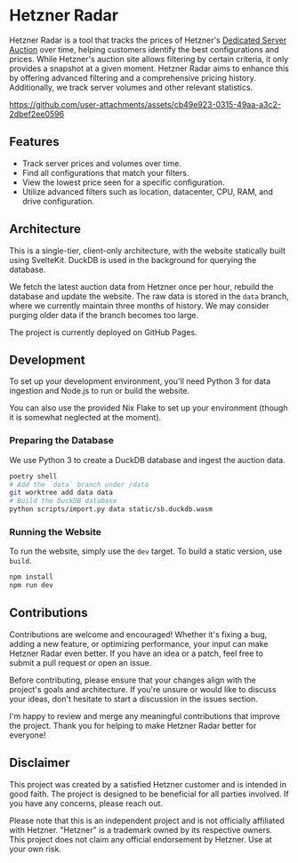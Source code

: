 # Hetzner Radar

Hetzner Radar is a tool that tracks the prices of Hetzner's [Dedicated Server Auction](https://www.hetzner.com/sb/) over time, helping customers identify the best configurations and prices. While Hetzner's auction site allows filtering by certain criteria, it only provides a snapshot at a given moment. Hetzner Radar aims to enhance this by offering advanced filtering and a comprehensive pricing history. Additionally, we track server volumes and other relevant statistics.

https://github.com/user-attachments/assets/cb49e923-0315-49aa-a3c2-2dbef2ee0596

## Features

* Track server prices and volumes over time.
* Find all configurations that match your filters.
* View the lowest price seen for a specific configuration.
* Utilize advanced filters such as location, datacenter, CPU, RAM, and drive configuration.

## Architecture

This is a single-tier, client-only architecture, with the website statically built using SvelteKit. DuckDB is used in the background for querying the database.

We fetch the latest auction data from Hetzner once per hour, rebuild the database and update the website. The raw data is stored in the `data` branch, where we currently maintain three months of history. We may consider purging older data if the branch becomes too large.

The project is currently deployed on GitHub Pages.

## Development

To set up your development environment, you'll need Python 3 for data ingestion and Node.js to run or build the website.

You can also use the provided Nix Flake to set up your environment (though it is somewhat neglected at the moment).

### Preparing the Database

We use Python 3 to create a DuckDB database and ingest the auction data.

```sh
poetry shell
# Add the `data` branch under /data
git worktree add data data
# Build the DuckDB database
python scripts/import.py data static/sb.duckdb.wasm
```

### Running the Website

To run the website, simply use the `dev` target. To build a static version, use `build`.

```sh
npm install
npm run dev
```
## Contributions

Contributions are welcome and encouraged! Whether it's fixing a bug, adding a new feature, or optimizing performance, your input can make Hetzner Radar even better. If you have an idea or a patch, feel free to submit a pull request or open an issue.

Before contributing, please ensure that your changes align with the project's goals and architecture. If you're unsure or would like to discuss your ideas, don't hesitate to start a discussion in the issues section.

I'm happy to review and merge any meaningful contributions that improve the project. Thank you for helping to make Hetzner Radar better for everyone!

## Disclaimer

This project was created by a satisfied Hetzner customer and is intended in good faith. The project is designed to be beneficial for all parties involved. If you have any concerns, please reach out.

Please note that this is an independent project and is not officially affiliated
with Hetzner. "Hetzner" is a trademark owned by its respective owners. This
project does not claim any official endorsement by Hetzner. Use at your own
risk.
